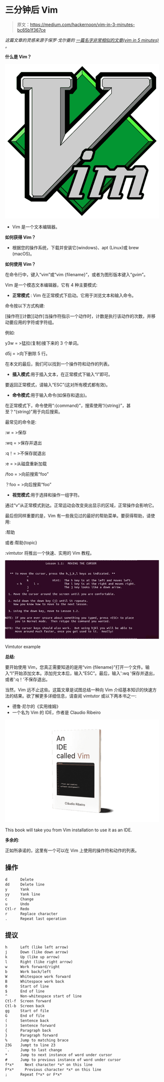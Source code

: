 # 三分钟后 Vim

> 原文：<https://medium.com/hackernoon/vim-in-3-minutes-bc65b1f367ce>

*这篇文章的灵感来源于保罗·戈尔曼的* [*一篇名字非常相似的文章(vim in 5 minutes)*](https://paulgorman.org/technical/vim5minutes.html) *。*

**什么是 Vim？**

![](img/52f3749f414d914462f9871da514e53d.png)

*   Vim 是一个文本编辑器。

**如何获得 Vim？**

*   根据您的操作系统，下载并安装它(windows)、apt (Linux)或 brew (macOS)。

**如何使用 Vim？**

在命令行中，键入“vim”或“vim {filename}”，或者为图形版本键入“gvim”。

Vim 是一个模态文本编辑器，它有 4 种主要模式:

*   **正常模式** : Vim 在正常模式下启动。它用于浏览文本和输入命令。

命令按以下方式构建:

[操作符][计数][动作]当操作符指示一个动作时，计数是执行该动作的次数，并移动要应用的字符或字符组。

例如:

y3w = >猛拉(复制)接下来的 3 个单词。

d5j = >向下删除 5 行。

在本文的最后，我们可以找到一个操作符和动作的列表。

*   **插入模式**:用于插入文本，在正常模式下输入“I”即可。

要返回正常模式，请输入“ESC”(这对所有模式都有效)。

*   **命令模式**:用于输入命令(如保存和退出)。

在正常模式下，命令使用“:{command}”，搜索使用“/{string}”，甚至？“{string}”用于向后搜索。

最常见的命令是:

:w = >保存

:wq = >保存并退出

:q！= >不保存就退出

:e = >从磁盘重新加载

/foo = >向前搜索“foo”

？foo = >向后搜索“foo”

*   **视觉模式**:用于选择和操作一组字符。

通过“v”从正常模式到达。正常运动会改变突出显示的区域，正常操作会影响它。

最后但同样重要的是，Vim 有一些我见过的最好的帮助菜单。要获得帮助，请使用:

:帮助

或者:帮助{topic}

:vimtutor 将推出一个快速、实用的 Vim 教程。

![](img/5d585f99e28a8c7b845d97c13a28142b.png)

Vimtutor example

**总结:**

要开始使用 Vim，您真正需要知道的是用“vim {filename}”打开一个文件。输入“I”开始添加文本。添加完文本后，输入“ESC”。最后，输入':wq '保存并退出，或者':q！'不保存退出。

当然，Vim 远不止这些。这篇文章是试图总结一种向 Vim 介绍基本知识的快速方法的结果。欲了解更多详细信息，请查阅 vimtutor 或以下两本书之一:

*   德鲁·尼尔的《实用维姆》
*   一个名为 Vim 的 IDE，作者是 Claudio Ribeiro

![](img/053f3cacbb0c0a4d951a5d9075cfbc3b.png)

This book will take you from Vim installation to use it as an IDE.

**多余的**:

正如所承诺的，这里有一个可以在 Vim 上使用的操作符和动作的列表。

## 操作

```
d      Delete
dd     Delete line
y      Yank
yy     Yank line
c      Change
u      Undo
Ctl-r  Redo
r      Replace character
.      Repeat last operation
```

## 提议

```
h      Left (like left arrow)
j      Down (like down arrow)
k      Up (like up arrow)
l      Right (like right arrow)
w      Work forward/right
b      Work back/left
W      Whitespace work forward
B      Whitespace work back
0      Start of line
$      End of line
^      Non-whitespace start of line
Ctl-f  Screen forward
Ctl-b  Screen back
gg     Start of file
G      End of file
(      Sentence back
)      Sentence forward
{      Paragraph back
}      Paragraph forward
%      Jump to matching brace
23G    Jumpt to line 23
`.     Jump to last change
*      Jump to next instance of word under cursor
#      Jump to previous instance of word under cursor
f*x*     Next character *x* on this line
F*x*     Previous character *x* on this line
;      Repeat f*x* or F*x*
```